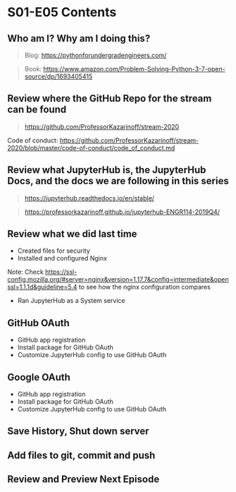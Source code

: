 # S01-E05 Contents

## Who am I? Why am I doing this?

 > Blog: https://pythonforundergradengineers.com/

 > Book: https://www.amazon.com/Problem-Solving-Python-3-7-open-source/dp/1693405415

## Review where the GitHub Repo for the stream can be found

 > https://github.com/ProfessorKazarinoff/stream-2020

Code of conduct: https://github.com/ProfessorKazarinoff/stream-2020/blob/master/code-of-conduct/code_of_conduct.md

## Review what JupyterHub is, the JupyterHub Docs, and the docs we are following in this series

 > https://jupyterhub.readthedocs.io/en/stable/

 > https://professorkazarinoff.github.io/jupyterhub-ENGR114-2019Q4/

## Review what we did last time

 - Created files for security
 - Installed and configured Nginx

Note: Check https://ssl-config.mozilla.org/#server=nginx&version=1.17.7&config=intermediate&openssl=1.1.1d&guideline=5.4 to see how the nginx configuration compares

 - Ran JupyterHub as a System service

## GitHub OAuth

 - GitHub app registration
 - Install package for GitHub OAuth
 - Customize JupyterHub config to use GitHub OAuth

## Google OAuth

 - GitHub app registration
 - Install package for GitHub OAuth
 - Customize JupyterHub config to use GitHub OAuth

## Save History, Shut down server

## Add files to git, commit and push

## Review and Preview Next Episode
